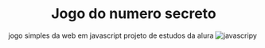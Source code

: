 <h1 align="center">Jogo do numero secreto</h1>

jogo simples da web em javascript
projeto de estudos da alura
![javascripy](https://img.shields.io/badge/java%20script-8A2BE2)
